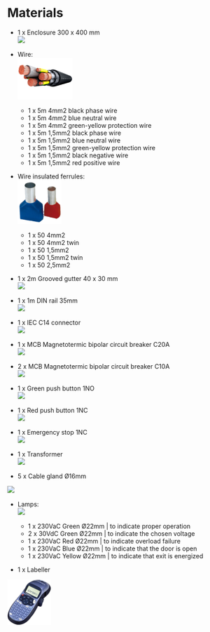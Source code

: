 # Materials

- 1 x Enclosure 300 x 400 mm  
  <img src="../images/enclosure.png" width="100"/>  

- Wire:  
  <img src="../images/wire.png" width="125"/>  
    - 1 x 5m 4mm2 black phase wire  
    - 1 x 5m 4mm2 blue neutral wire  
    - 1 x 5m 4mm2 green-yellow protection wire  
    - 1 x 5m 1,5mm2 black phase wire  
    - 1 x 5m 1,5mm2 blue neutral wire  
    - 1 x 5m 1,5mm2 green-yellow protection wire
    - 1 x 5m 1,5mm2 black negative wire  
    - 1 x 5m 1,5mm2 red positive wire  
    
- Wire insulated ferrules:  
  <img src="../images/insulated-ferrules.png" width="100"/>  
    - 1 x 50 4mm2  
    - 1 x 50 4mm2 twin  
    - 1 x 50 1,5mm2  
    - 1 x 50 1,5mm2 twin  
    - 1 x 50 2,5mm2  
        
- 1 x 2m Grooved gutter 40 x 30 mm  
  <img src="../images/grooved-glutter.png" width="100"/>  
  
- 1 x 1m DIN rail 35mm  
  <img src="../images/din-rail.png" width="100"/>  
  
- 1 x IEC C14 connector  
  <img src="../images/iec-c14-connector.png" width="100"/> 
  
- 1 x MCB Magnetotermic bipolar circuit breaker C20A  
  <img src="../images/mcb.png" width="100"/>  
  
- 2 x MCB Magnetotermic bipolar circuit breaker C10A  
  <img src="../images/mcb.png" width="100"/>  
  
- 1 x Green push button 1NO  
  <img src="../images/pb-green.png" width="125"/>  
  
- 1 x Red push button 1NC  
  <img src="../images/pb-red.png" width="100"/>  
  
- 1 x Emergency stop 1NC  
  <img src="../images/emergency-stop.png" width="100"/>  
  
- 1 x Transformer  
  <img src="../images/transformer.png" width="100"/>  
  
- 5 x Cable gland Ø16mm  
<img src="../images/cable-gland.png" width="100"/>  

- Lamps:  
  <img src="../images/lamp.png" width="100"/>  
    - 1 x 230VaC Green Ø22mm  | to indicate proper operation   
    - 2 x 30VdC Green Ø22mm   | to indicate the chosen voltage   
    - 1 x 230VaC Red Ø22mm    | to indicate overload failure 
    - 1 x 230VaC Blue Ø22mm   | to indicate that the door is open 
    - 1 x 230VaC Yellow Ø22mm | to indicate that exit is energized  
    
- 1 x Labeller  
<img src="../images/labeller.png" width="100"/>
